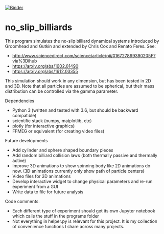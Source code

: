 [![Binder](https://mybinder.org/badge.svg)](https://mybinder.org/v2/gh/drscook/no_slip_billiards/master)

# no_slip_billiards

This program simulates the no-slip billiard dynamical systems introduced by Groomhead and Gutkin and extended by Chris Cox and Renato Feres.  See:

- http://www.sciencedirect.com/science/article/pii/016727899390205F?via%3Dihub
- https://arxiv.org/abs/1602.01490
- https://arxiv.org/abs/1612.03355

This simulation should work in any dimension, but has been tested in 2D and 3D.  Note that all particles are assumed to be spherical, but their mass distribution can be controlled via the gamma parameter.

Dependencies
- Python 3 (written and tested with 3.6, but should be backward compatible)
- scientific stack (numpy, matplotlib, etc)
- plotly (for interactive graphics)
- FFMEG or equivalent (for creating video files)

Future developments
- Add cylinder and sphere shaped boundary pieces
- Add random billiard collision laws (both thermally passive and thermally active)
- Improve 3D animations to show spinning body like 2D animations do now.  (3D animations currently only show path of particle centers)
- Video files for 3D animations
- Develop interactive widget to change physical parameters and re-run experiment from a GUI
- Write data to file for future analysis

Code comments:
- Each different type of experiment should get its own Jupyter notebook which calls the stuff in the programs folder
- Not everything in helper.py is relevant for this project.  It is my collection of convenience functions I share across many projects.
